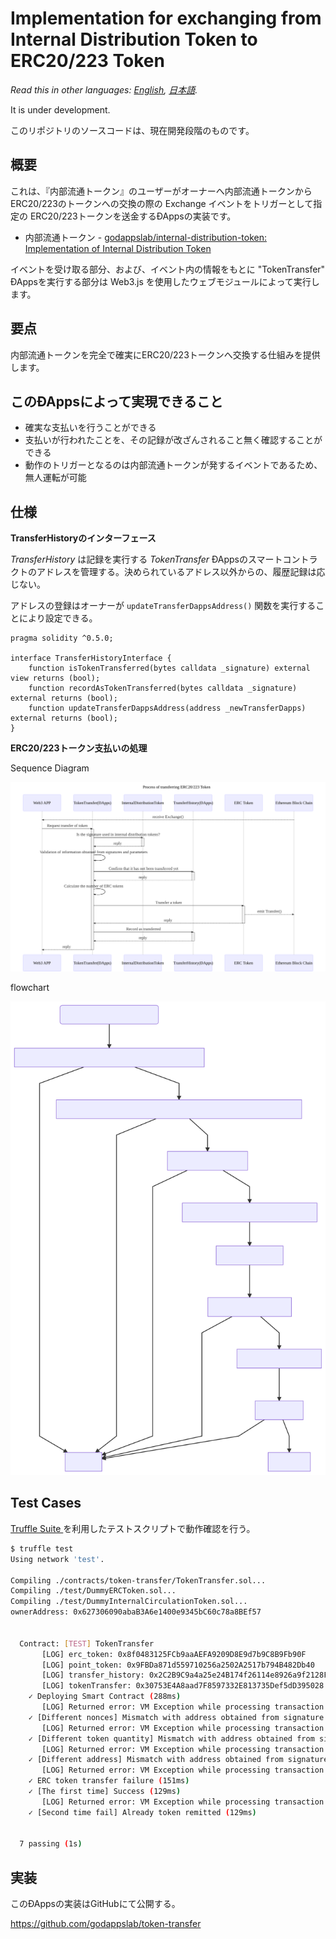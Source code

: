 # Implementation for exchanging from Internal Distribution Token to ERC20/223 Token

*Read this in other languages: [English](README.em.md), [日本語](README.ja.md).*

It is under development.

このリポジトリのソースコードは、現在開発段階のものです。

## 概要

これは、『内部流通トークン』のユーザーがオーナーへ内部流通トークンからERC20/223のトークンへの交換の際の Exchange イベントをトリガーとして指定の ERC20/223トークンを送金するÐAppsの実装です。

- 内部流通トークン - [godappslab/internal\-distribution\-token: Implementation of Internal Distribution Token](https://github.com/godappslab/internal-distribution-token)

イベントを受け取る部分、および、イベント内の情報をもとに "TokenTransfer" ÐAppsを実行する部分は Web3.js を使用したウェブモジュールによって実行します。

## 要点

内部流通トークンを完全で確実にERC20/223トークンへ交換する仕組みを提供します。

## このÐAppsによって実現できること

- 確実な支払いを行うことができる
- 支払いが行われたことを、その記録が改ざんされること無く確認することができる
- 動作のトリガーとなるのは内部流通トークンが発するイベントであるため、無人運転が可能

## 仕様

**TransferHistoryのインターフェース**

*TransferHistory* は記録を実行する *TokenTransfer* ÐAppsのスマートコントラクトのアドレスを管理する。決められているアドレス以外からの、履歴記録は応じない。

アドレスの登録はオーナーが `updateTransferDappsAddress()` 関数を実行することにより設定できる。

```solidity
pragma solidity ^0.5.0;

interface TransferHistoryInterface {
    function isTokenTransferred(bytes calldata _signature) external view returns (bool);
    function recordAsTokenTransferred(bytes calldata _signature) external returns (bool);
    function updateTransferDappsAddress(address _newTransferDapps) external returns (bool);
}
```

**ERC20/223トークン支払いの処理**

Sequence Diagram

![ERC20/223トークン支払いの処理](./docs/sequence-diagram/token-transfer.svg)

flowchart

<img src="./docs/flowchart/token-transfer.svg" width="600" alt="ERC20/223トークン支払いの処理">

## Test Cases

[Truffle Suite ](https://truffleframework.com/) を利用したテストスクリプトで動作確認を行う。

```bash
$ truffle test
Using network 'test'.

Compiling ./contracts/token-transfer/TokenTransfer.sol...
Compiling ./test/DummyERCToken.sol...
Compiling ./test/DummyInternalCirculationToken.sol...
ownerAddress: 0x627306090abaB3A6e1400e9345bC60c78a8BEf57


  Contract: [TEST] TokenTransfer
       [LOG] erc_token: 0x8f0483125FCb9aaAEFA9209D8E9d7b9C8B9Fb90F
       [LOG] point_token: 0x9FBDa871d559710256a2502A2517b794B482Db40
       [LOG] transfer_history: 0x2C2B9C9a4a25e24B174f26114e8926a9f2128FE4
       [LOG] tokenTransfer: 0x30753E4A8aad7F8597332E813735Def5dD395028
    ✓ Deploying Smart Contract (288ms)
       [LOG] Returned error: VM Exception while processing transaction: revert Mismatch with address obtained from signature -- Reason given: Mismatch with address obtained from signature.
    ✓ [Different nonces] Mismatch with address obtained from signature (177ms)
       [LOG] Returned error: VM Exception while processing transaction: revert Mismatch with address obtained from signature -- Reason given: Mismatch with address obtained from signature.
    ✓ [Different token quantity] Mismatch with address obtained from signature (136ms)
       [LOG] Returned error: VM Exception while processing transaction: revert Mismatch with address obtained from signature -- Reason given: Mismatch with address obtained from signature.
    ✓ [Different address] Mismatch with address obtained from signature (120ms)
       [LOG] Returned error: VM Exception while processing transaction: revert transfer failed -- Reason given: transfer failed.
    ✓ ERC token transfer failure (151ms)
    ✓ [The first time] Success (129ms)
       [LOG] Returned error: VM Exception while processing transaction: revert Already token remitted -- Reason given: Already token remitted.
    ✓ [Second time fail] Already token remitted (129ms)


  7 passing (1s)
```

## 実装

このÐAppsの実装はGitHubにて公開する。

https://github.com/godappslab/token-transfer
